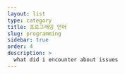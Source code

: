 ```yaml
---
layout: list
type: category
title: 프로그래밍 언어
slug: programming
sidebar: true
order: 4
description: >
  what did i encounter about issues
---
```

